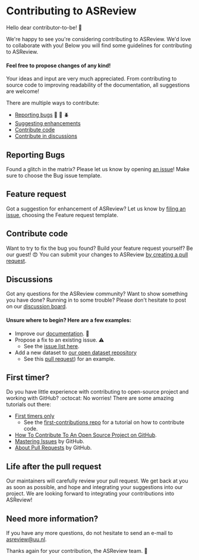# Contributing to ASReview
Hello dear contributor-to-be! :wave:

We're happy to see you're considering contributing to ASReview.
We'd love to collaborate with you!
Below you will find some guidelines for contributing to ASReview.

#### Feel free to propose changes of any kind!
Your ideas and input are very much appreciated.
From contributing to source code to improving readability of the documentation, all suggestions are welcome!

There are multiple ways to contribute:
- [Reporting bugs](#reporting-bugs) :bug: :ant: :beetle:
- [Suggesting enhancements](#feature-request)
- [Contribute code](#contribute-code)
- [Contribute in discussions](#discussions)

##  Reporting Bugs
Found a glitch in the matrix?
Please let us know by opening [an issue](https://github.com/asreview/asreview/issues/new/choose)! Make sure to choose the Bug issue template.

## Feature request
Got a suggestion for enhancement of ASReview?
Let us know by [filing an issue](https://github.com/asreview/asreview/issues/new/choose), choosing the Feature request template.

## Contribute code
Want to try to fix the bug you found?
Build your feature request yourself?
Be our guest! :heart_eyes:
You can submit your changes to ASReview [by creating a pull request](https://github.com/asreview/asreview/pull/new/master).

## Discussions
Got any questions for the ASReview community?
Want to show something you have done?
Running in to some trouble?
Please don't hesitate to post on our [discussion board](https://github.com/asreview/asreview/discussions).

#### Unsure where to begin? Here are a few examples:  
- Improve our [documentation](https://asreview.readthedocs.io/en/latest/). :memo:
- Propose a fix to an existing issue. :warning:
  - See the [issue list here](https://github.com/asreview/asreview/issues).
- Add a new dataset to [our open dataset repository](https://github.com/asreview/systematic-review-datasets/pull/11)
  - See this [pull request](https://github.com/asreview/systematic-review-datasets/pull/11)) for an example.

## First timer?
Do you have little experience with contributing to open-source project and working with GitHub? :octocat: No worries! There are some amazing tutorials out there:

- [First timers only](https://www.firsttimersonly.com)
  - See the [first-contributions repo](https://github.com/firstcontributions/first-contributions) for a tutorial on how to contribute code.
- [How To Contribute To An Open Source Project on GitHub](https://egghead.io/courses/how-to-contribute-to-an-open-source-project-on-github).
- [Mastering Issues](https://guides.github.com/features/issues/) by GitHub.
- [About Pull Requests](https://help.github.com/en/github/collaborating-with-issues-and-pull-requests/about-pull-requests) by GitHub.

## Life after the pull request
Our maintainers will carefully review your pull request.
We get back at you as soon as possible, and hope and integrating your suggestions into our project.
We are looking forward to integrating your contributions into ASReview!

## Need more information?
If you have any more questions, do not hesitate to send an e-mail to asreview@uu.nl.

Thanks again for your contribution, the ASReview team. :yellow_heart:
